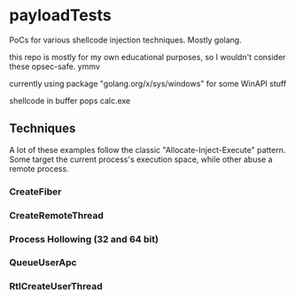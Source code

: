 # payloadTests
PoCs for various shellcode injection techniques. Mostly golang.

this repo is mostly for my own educational purposes, so I wouldn't consider these opsec-safe. ymmv

currently using package "golang.org/x/sys/windows" for some WinAPI stuff

shellcode in buffer pops calc.exe

## Techniques

A lot of these examples follow the classic "Allocate-Inject-Execute" pattern. Some target the current process's execution space, while other abuse a remote process.

### CreateFiber

### CreateRemoteThread


### Process Hollowing (32 and 64 bit)

### QueueUserApc

### RtlCreateUserThread


